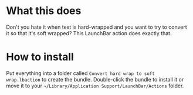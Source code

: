 # What this does

Don't you hate it when text is hard-wrapped and you want to try to convert it so that it's soft wrapped? This LaunchBar action does exactly that. 

# How to install

Put everything into a folder called `Convert hard wrap to soft wrap.lbaction` to create the bundle. Double-click the bundle to install it or move it to your `~/Library/Application Support/LaunchBar/Actions` folder.
